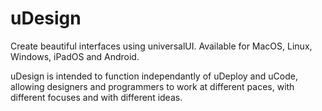 <h1>uDesign</h1>

Create beautiful interfaces using universalUI. Available for MacOS, Linux, Windows, iPadOS and Android.

uDesign is intended to function independantly of uDeploy and uCode, allowing designers and programmers to work at different paces, with different focuses and with different ideas.
